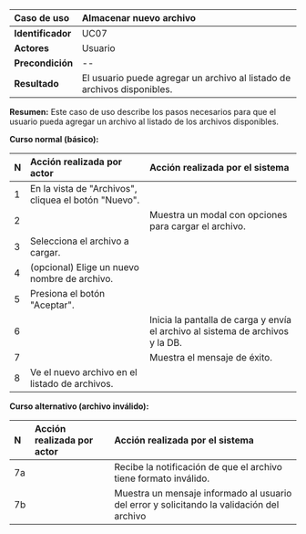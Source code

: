 | **Caso de uso**      | **Almacenar nuevo archivo** |
| :---        | :---        |
| **Identificador**      | UC07 |
| **Actores**      | Usuario |
| **Precondición**   | -- |
| **Resultado**   | El usuario puede agregar un archivo al listado de archivos disponibles. |

**Resumen:**
Este caso de uso describe los pasos necesarios para que el usuario pueda agregar un archivo al listado de los archivos disponibles.

**Curso normal (básico):**

| **N**      | **Acción realizada por actor** | **Acción realizada por el sistema** |
| :---        | :---        | :---        |
| 1      | En la vista de "Archivos", cliquea el botón "Nuevo". |  |
| 2      |  | Muestra un modal con opciones para cargar el archivo. |
| 3      | Selecciona el archivo a cargar. |  |
| 4      | (opcional) Elige un nuevo nombre de archivo. |  |
| 5      | Presiona el botón "Aceptar". |  |
| 6      |  | Inicia la pantalla de carga y envía el archivo al sistema de archivos y la DB. |
| 7      |  | Muestra el mensaje de éxito. |
| 8      | Ve el nuevo archivo en el listado de archivos. |  |

**Curso alternativo (archivo inválido):**

| **N**      | **Acción realizada por actor** | **Acción realizada por el sistema** |
| :---        | :---        | :---        |
| 7a      |  | Recibe la notificación de que el archivo tiene formato inválido. |
| 7b      |  | Muestra un mensaje informado al usuario del error y solicitando la validación del archivo |
